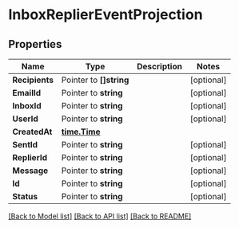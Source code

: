# InboxReplierEventProjection

## Properties

Name | Type | Description | Notes
------------ | ------------- | ------------- | -------------
**Recipients** | Pointer to **[]string** |  | [optional] 
**EmailId** | Pointer to **string** |  | [optional] 
**InboxId** | Pointer to **string** |  | [optional] 
**UserId** | Pointer to **string** |  | [optional] 
**CreatedAt** | [**time.Time**](time.Time) |  | 
**SentId** | Pointer to **string** |  | [optional] 
**ReplierId** | Pointer to **string** |  | [optional] 
**Message** | Pointer to **string** |  | [optional] 
**Id** | Pointer to **string** |  | [optional] 
**Status** | Pointer to **string** |  | [optional] 

[[Back to Model list]](../README#documentation-for-models) [[Back to API list]](../README#documentation-for-api-endpoints) [[Back to README]](../README)



